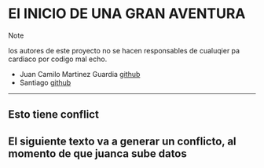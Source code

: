 # El INICIO DE UNA GRAN AVENTURA

> [!Note]
> los autores de este proyecto no se hacen responsables de cualuqier pa cardiaco por codigo mal echo.
>
> - Juan Camilo Martinez Guardia [github]("htto)
> - Santiago [github]()

---

## Esto tiene conflict
El siguiente texto va a generar un conflicto, al momento de que juanca sube datos 
---
